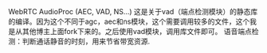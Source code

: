 WebRTC AudioProc (AEC, VAD, NS...)
这是关于vad（端点检测模块）的静态库的编译。因为这个不同于agc，aec和ns模块，这个需要调用较多的文件，这个我是从其他博主上面fork下来的。之后使用vad模块，调用库文件即可。
语音端点检测：判断通话静音的时刻，用来节省带宽资源.
